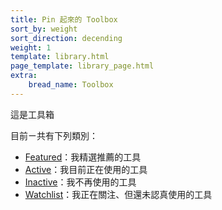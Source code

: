 ```yaml
---
title: Pin 起來的 Toolbox
sort_by: weight
sort_direction: decending
weight: 1
template: library.html
page_template: library_page.html
extra: 
    bread_name: Toolbox
---
```


這是工具箱


目前ㄧ共有下列類別：

- [Featured](/library/toolbox/featured)：我精選推薦的工具
- [Active](/library/toolbox/active)：我目前正在使用的工具
- [Inactive](/library/toolbox/inactive)：我不再使用的工具
- [Watchlist](/library/toolbox/watchlist)：我正在關注、但還未認真使用的工具